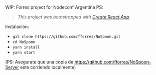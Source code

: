 
WIP: Forres project for Nodeconf Argentina
PS:
> *This project was bootstrapped with [Create React App](https://github.com/facebookincubator/create-react-app).*

Instalación: 
- `git clone https://github.com/fforres/NoSpoon.git`
- `cd NoSpoon`
- `yarn install`
- `yarn start`

(PS: Asegurate que una copia de https://github.com/fforres/NoSpoon-Server este corriendo localmente)
